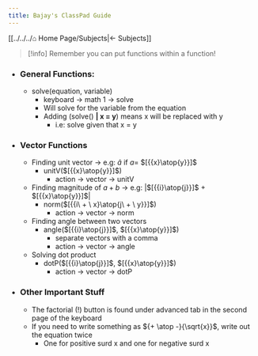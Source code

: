 ```yaml
---
title: Bajay's ClassPad Guide
---
```


[[../../../⌂ Home Page/Subjects|← Subjects]]

> [!info] Remember you can put functions within a function!
> 
- ### General Functions:
	- solve(equation, variable) 
		- keyboard → math 1 → solve
		- Will solve for the variable from the equation 
		- Adding (solve() **| x = y**) means x will be replaced with y
			- i.e: solve given that x = y
- ### Vector Functions
	- Finding unit vector → e.g: ${\hat{a}}$ if $a =$ $[{{x}\atop{y}}]$
		- unitV($[{{x}\atop{y}}]$)
			- action → vector → unitV
	- Finding magnitude of $a + b$ → e.g: |$[{{i}\atop{j}}]$ + $[{{x}\atop{y}}]$| 
		- norm($[{{i\  + \ x}\atop{j\  + \ y}}]$)
			- action → vector → norm
	- Finding angle between two vectors
		- angle($[{{i}\atop{j}}]$, $[{{x}\atop{y}}]$) 
			- separate vectors with a comma
			- action → vector → angle
	- Solving dot product
		- dotP($[{{i}\atop{j}}]$, $[{{x}\atop{y}}]$)
			- action → vector → dotP
- ### Other Important Stuff
	- The factorial (!) button is found under advanced tab in the second page of the keyboard
	- If you need to write something as ${+ \atop -}{\sqrt{x}}$, write out the equation twice
		- One for positive surd x and one for negative surd x